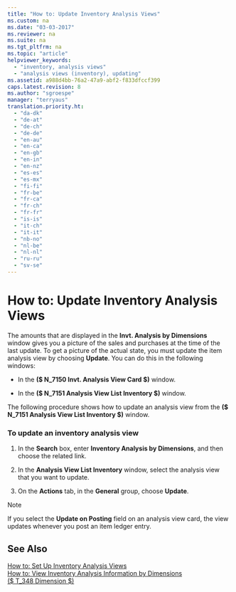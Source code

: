 ```yaml
---
title: "How to: Update Inventory Analysis Views"
ms.custom: na
ms.date: "03-03-2017"
ms.reviewer: na
ms.suite: na
ms.tgt_pltfrm: na
ms.topic: "article"
helpviewer_keywords: 
  - "inventory, analysis views"
  - "analysis views (inventory), updating"
ms.assetid: a988d4bb-76a2-47a9-abf2-f833dfccf399
caps.latest.revision: 8
ms.author: "sgroespe"
manager: "terryaus"
translation.priority.ht: 
  - "da-dk"
  - "de-at"
  - "de-ch"
  - "de-de"
  - "en-au"
  - "en-ca"
  - "en-gb"
  - "en-in"
  - "en-nz"
  - "es-es"
  - "es-mx"
  - "fi-fi"
  - "fr-be"
  - "fr-ca"
  - "fr-ch"
  - "fr-fr"
  - "is-is"
  - "it-ch"
  - "it-it"
  - "nb-no"
  - "nl-be"
  - "nl-nl"
  - "ru-ru"
  - "sv-se"
---
```

# How to: Update Inventory Analysis Views
The amounts that are displayed in the **Invt. Analysis by Dimensions** window gives you a picture of the sales and purchases at the time of the last update. To get a picture of the actual state, you must update the item analysis view by choosing **Update**. You can do this in the following windows:  
  
-   In the **\($ N\_7150 Invt. Analysis View Card $\)** window.  
  
-   In the **\($ N\_7151 Analysis View List Inventory $\)** window.  
  
 The following procedure shows how to update an analysis view from the **\($ N\_7151 Analysis View List Inventory $\)** window.  
  
### To update an inventory analysis view  
  
1.  In the **Search** box, enter **Inventory Analysis by Dimensions**, and then choose the related link.  
  
2.  In the **Analysis View List Inventory** window, select the analysis view that you want to update.  
  
3.  On the **Actions** tab, in the **General** group, choose **Update**.  
  
> [!NOTE]  
>  If you select the **Update on Posting** field on an analysis view card, the  view updates whenever you post an item ledger entry.  
  
## See Also  
 [How to: Set Up Inventory Analysis Views](../BusinessIntelligence/how-to-set-up-inventory-analysis-views.md)   
 [How to: View Inventory Analysis Information by Dimensions](../BusinessIntelligence/how-to-view-inventory-analysis-information-by-dimensions.md)   
 [\($ T\_348 Dimension $\)](assetId:///09a43eac-15fc-4036-9913-fe2b74a18bf3)